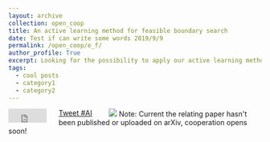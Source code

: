 ```yaml
---
layout: archive
collection: open_coop
title: An active learning method for feasible boundary search
date: Test if can write some words 2019/9/9
permalink: /open_coop/e_f/
author_profile: True
excerpt: Looking for the possibility to apply our active learning method of feasible boundary search for new areas. **[To be opened](/open_coop/e_f/)**
tags:
  - cool posts
  - category1
  - category2
---
```


<div style="width:400px;">
    <div style="float: left; width: 100px"> 
        <iframe src="https://www.facebook.com/plugins/share_button.php?href=https%3A%2F%2Ftsingqaq.github.io%2Fopen_coop%2Fe_f%2F&layout=button_count&size=large&width=76&height=28&appId" width="76" height="28" style="border:none;overflow:hidden" scrolling="no" frameborder="0" allowTransparency="true" allow="encrypted-media"></iframe>  
    </div>
    <div style="float: left; width: 100px"> 
<a href="https://twitter.com/intent/tweet?button_hashtag=AI&ref_src=twsrc%5Etfw" class="twitter-hashtag-button" data-size="large" data-text="Active Feasible Region Detection" data-url="https://tsingqaq.github.io/open_coop/e_f/" data-show-count="false">Tweet #AI</a><script async src="https://platform.twitter.com/widgets.js" charset="utf-8"></script>
    </div>
</div>

<!--
<iframe src="https://www.facebook.com/plugins/share_button.php?href=https%3A%2F%2Ftsingqaq.github.io%2Fopen_coop%2Fe_f%2F&layout=button_count&size=large&width=76&height=28&appId" width="76" height="28" style="border:none;overflow:hidden" scrolling="no" frameborder="0" allowTransparency="true" allow="encrypted-media"></iframe>  
<a href="https://twitter.com/intent/tweet?button_hashtag=AI&ref_src=twsrc%5Etfw" class="twitter-hashtag-button" data-size="large" data-text="Active Feasible Region Detection" data-url="https://tsingqaq.github.io/open_coop/e_f/" data-show-count="false">Tweet #AI</a><script async src="https://platform.twitter.com/widgets.js" charset="utf-8"></script>
-->

![](https://github.com/TsingQAQ/TsingQAQ.github.io/blob/master/_open_coop/figures/e_f/T0.05_DOE_25_Se250.png?raw=true)
Note: Current the relating paper hasn't been published or uploaded on arXiv, cooperation opens soon!

